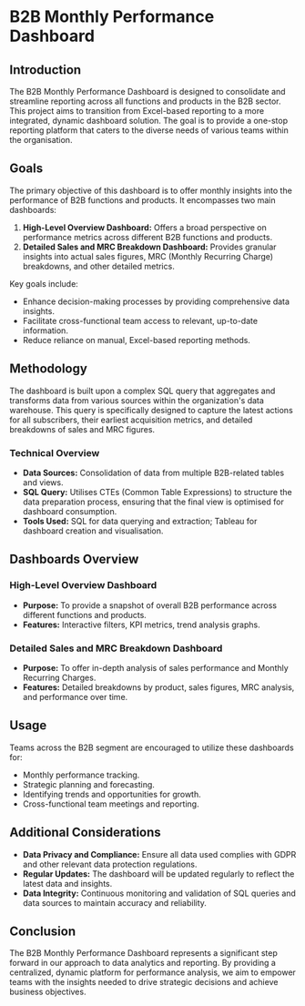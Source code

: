 # B2B Monthly Performance Dashboard

## Introduction

The B2B Monthly Performance Dashboard is designed to consolidate and streamline reporting across all functions and products in the B2B sector. This project aims to transition from Excel-based reporting to a more integrated, dynamic dashboard solution. The goal is to provide a one-stop reporting platform that caters to the diverse needs of various teams within the organisation.

## Goals

The primary objective of this dashboard is to offer monthly insights into the performance of B2B functions and products. It encompasses two main dashboards:
1. **High-Level Overview Dashboard:** Offers a broad perspective on performance metrics across different B2B functions and products.
2. **Detailed Sales and MRC Breakdown Dashboard:** Provides granular insights into actual sales figures, MRC (Monthly Recurring Charge) breakdowns, and other detailed metrics.

Key goals include:
- Enhance decision-making processes by providing comprehensive data insights.
- Facilitate cross-functional team access to relevant, up-to-date information.
- Reduce reliance on manual, Excel-based reporting methods.

## Methodology

The dashboard is built upon a complex SQL query that aggregates and transforms data from various sources within the organization's data warehouse. This query is specifically designed to capture the latest actions for all subscribers, their earliest acquisition metrics, and detailed breakdowns of sales and MRC figures.

### Technical Overview

- **Data Sources:** Consolidation of data from multiple B2B-related tables and views.
- **SQL Query:** Utilises CTEs (Common Table Expressions) to structure the data preparation process, ensuring that the final view is optimised for dashboard consumption.
- **Tools Used:** SQL for data querying and extraction; Tableau for dashboard creation and visualisation.

## Dashboards Overview

### High-Level Overview Dashboard
- **Purpose:** To provide a snapshot of overall B2B performance across different functions and products.
- **Features:** Interactive filters, KPI metrics, trend analysis graphs.

### Detailed Sales and MRC Breakdown Dashboard
- **Purpose:** To offer in-depth analysis of sales performance and Monthly Recurring Charges.
- **Features:** Detailed breakdowns by product, sales figures, MRC analysis, and performance over time.

## Usage

Teams across the B2B segment are encouraged to utilize these dashboards for:
- Monthly performance tracking.
- Strategic planning and forecasting.
- Identifying trends and opportunities for growth.
- Cross-functional team meetings and reporting.

## Additional Considerations

- **Data Privacy and Compliance:** Ensure all data used complies with GDPR and other relevant data protection regulations.
- **Regular Updates:** The dashboard will be updated regularly to reflect the latest data and insights.
- **Data Integrity:** Continuous monitoring and validation of SQL queries and data sources to maintain accuracy and reliability.

## Conclusion

The B2B Monthly Performance Dashboard represents a significant step forward in our approach to data analytics and reporting. By providing a centralized, dynamic platform for performance analysis, we aim to empower teams with the insights needed to drive strategic decisions and achieve business objectives.
